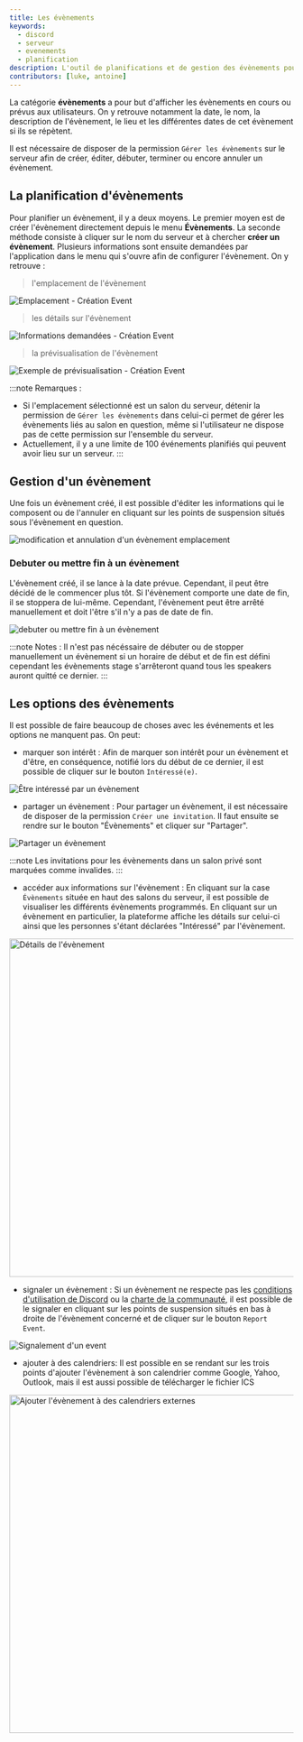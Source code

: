 ```yaml
---
title: Les évènements
keywords:
  - discord
  - serveur
  - evenements
  - planification
description: L'outil de planifications et de gestion des évènements pour les serveurs 
contributors: [luke, antoine]
---
```

La catégorie **évènements** a pour but d'afficher les évènements en cours ou prévus aux utilisateurs. On y retrouve notamment la date,  le nom, la description de l'évènement, le lieu et les différentes dates de cet évènement si ils se répètent. 

Il est nécessaire de disposer de la permission `Gérer les évènements` sur le serveur afin de créer, éditer, débuter, terminer ou encore annuler un évènement.

## La planification d'évènements
Pour planifier un évènement, il y a deux moyens. Le premier moyen est de créer l'évènement directement depuis le menu **Évènements**. La seconde méthode consiste à cliquer sur le nom du serveur et à chercher **créer un évènement**. Plusieurs informations sont ensuite demandées par l'application dans le menu qui s'ouvre afin de configurer l'évènement. On y retrouve :

> l'emplacement de l'évènement 

![Emplacement - Création Event](https://i.dfr.gg/9oI4.png)

> les détails sur l'évènement

![Informations demandées - Création Event](https://i.dfr.gg/INqL.png)

> la prévisualisation de l'évènement

![Exemple de prévisualisation - Création Event](https://i.dfr.gg/MQUg.png)

:::note Remarques :
 - Si l'emplacement sélectionné est un salon du serveur, détenir la permission de `Gérer les évènements` dans celui-ci permet de gérer les évènements liés au salon en question, même si l'utilisateur ne dispose pas de cette permission sur l'ensemble du serveur.
 - Actuellement, il y a une limite de 100 événements planifiés qui peuvent avoir lieu sur un serveur.
:::

## Gestion d'un évènement

Une fois un évènement créé, il est possible d'éditer les informations qui le composent ou de l'annuler en cliquant sur les points de suspension situés sous l'évènement en question.

![modification et annulation d'un évènement emplacement](https://i.dfr.gg/DFvO.png)

### Debuter ou mettre fin à un évènement

L'évènement créé, il se lance à la date prévue. Cependant, il peut être décidé de le commencer plus tôt. Si l'évènement comporte une date de fin, il se stoppera de lui-même. Cependant, l'évènement peut être arrêté manuellement et doit l'être s'il n'y a pas de date de fin. 

![debuter ou mettre fin à un évènement](https://i.dfr.gg/uOHQ.png)

:::note Notes : 
Il n'est pas nécéssaire de débuter ou de stopper manuellement  un évènement si un horaire de début et de fin est défini cependant les évènements stage s'arrêteront quand tous les speakers auront quitté ce dernier.
:::

## Les options des évènements

Il est possible de faire beaucoup de choses avec les événements et les options ne manquent pas. On peut: 

 - marquer son intérêt : Afin de marquer son intérêt pour un évènement et d'être, en conséquence, notifié lors du début de ce dernier, il est possible de cliquer sur le bouton `Intéressé(e)`. 

![Être intéressé par un évènement](https://i.dfr.gg/F7uB.png)

 - partager un évènement : Pour partager un évènement, il est nécessaire de disposer de la permission `Créer une invitation`. Il faut ensuite se rendre sur le bouton "Évènements" et cliquer sur "Partager".

![Partager un évènement](https://i.dfr.gg/wDXT.png)

:::note
Les invitations pour les évènements dans un salon privé sont marquées comme invalides.
:::

 - accéder aux informations sur l'évènement : En cliquant sur la case `Évènements` située en haut des salons du serveur, il est possible de visualiser les différents évènements programmés. En cliquant sur un évènement en particulier, la plateforme affiche les détails sur celui-ci ainsi que les personnes s'étant déclarées "Intéressé" par l'évènement.

<img src="https://i.dfr.gg/fLoJ.png" alt="Détails de l'évènement" width="600" height="" />

 - signaler un évènement : Si un évènement ne respecte pas les [conditions d'utilisation de Discord](https://discord.com/tos) ou la [charte de la communauté](https://support.discord.com/hc/fr/articles/360035969312-Lignes-de-conduite-des-serveurs-communautaires), il est possible de le signaler en cliquant sur les points de suspension situés en bas à droite de l'évènement concerné et de cliquer sur le bouton `Report Event`.

![Signalement d'un event](https://i.dfr.gg/85ms.png)

 - ajouter à des calendriers: Il est possible en se rendant sur les trois points d'ajouter l'évènement à son calendrier comme Google,  Yahoo, Outlook, mais il est aussi possible de télécharger le fichier ICS

<img src="https://i.dfr.gg/Io4F.png" alt="Ajouter l'évènement à des calendriers externes" width="600" height="" />


